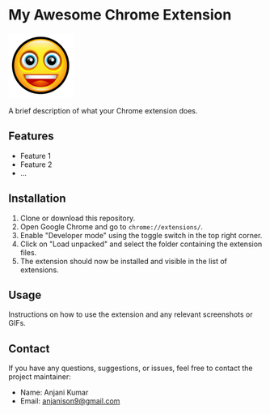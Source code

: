# My Awesome Chrome Extension

![Extension Logo](Images/logo.png)

A brief description of what your Chrome extension does.

## Features

- Feature 1
- Feature 2
- ...

## Installation

1. Clone or download this repository.
2. Open Google Chrome and go to `chrome://extensions/`.
3. Enable "Developer mode" using the toggle switch in the top right corner.
4. Click on "Load unpacked" and select the folder containing the extension files.
5. The extension should now be installed and visible in the list of extensions.

## Usage

Instructions on how to use the extension and any relevant screenshots or GIFs.

## Contact

If you have any questions, suggestions, or issues, feel free to contact the project maintainer:

- Name: Anjani Kumar
- Email: anjanison9@gmail.com

